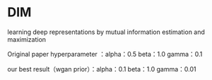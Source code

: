 # DIM
learning deep representations by mutual information estimation and maximization

Original paper hyperparameter ：alpha：0.5  beta：1.0  gamma：0.1

our best result（wgan prior）：alpha：0.1  beta：1.0  gamma：0.01
